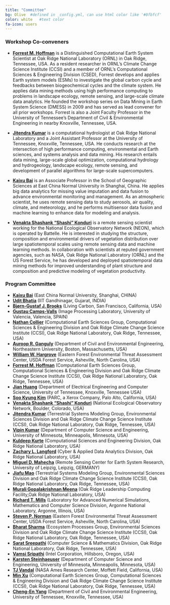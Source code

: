 ```yaml
---
title: "Committee"
bg: Olive  #defined in _config.yml, can use html color like '#0fbfcf'
color: white   #text color
fa-icon: users
---
```

### Workshop Co-conveners

 * <a target="_blank" href="https://www.climatemodeling.org/~forrest/"><b>Forrest M. Hoffman</b></a> is a Distinguished Computational Earth System Scientist at Oak Ridge National Laboratory (ORNL) in Oak Ridge, Tennessee, USA. As a resident researcher in ORNL’s Climate Change Science Institute (CCSI) and a member of ORNL’s Computational Sciences & Engineering Division (CSED), Forrest develops and applies Earth system models (ESMs) to investigate the global carbon cycle and feedbacks between biogeochemical cycles and the climate system. He applies data mining methods using high performance computing to problems in landscape ecology, remote sensing, and large-scale climate data analytics. He founded the workshop series on Data Mining in Earth System Science (DMESS) in 2009 and has served as lead convener for all prior workshops. Forrest is also a Joint Faculty Professor in the University of Tennessee’s Department of Civil & Environmental Engineering in nearby Knoxville, Tennessee, USA.

 * <a target="_blank" href="https://www.climatemodeling.org/~jkumar/"> <b>Jitendra Kumar</b></a> is a computational hydrologist at Oak Ridge National Laboratory and a Joint Assistant Professor at the University of Tennessee, Knoxville, Tennessee, USA. He conducts research at the intersection of high performance computing, environmental and Earth sciences, and systems analysis and data mining. His research entails data mining, large-scale global optimization, computational hydrology and hydrogeology, landscape ecology, remote sensing, and development of parallel algorithms for large-scale supercomputers.

 * <a target="_blank" href="https://faculty.ecnu.edu.cn/_s33/bkx_en/main.psp"><b>Kaixu Bai</b></a> is an Associate Professor in the School of Geographic Sciences at East China Normal University in Shanghai, China. He applies big data analytics for missing value imputation and data fusion to advance environmental monitoring and management. As an atmospheric scientist, he uses remote sensing data to study aerosols, air quality, climate, and meteorology, and he performs multisensor data fusion and machine learning to enhance data for modeling and analysis.

 * <a target="_blank" href="https://www.neonscience.org/person/venkata-shashank-konduri"><b>Venakta Shashank “Shashi” Konduri</b></a> is a remote sensing scientist working for the National Ecological Observatory Network (NEON), which is operated by Battelle. He is interested in studying the structure, composition and environmental drivers of vegetation distribution over large spatiotemporal scales using remote sensing data and machine learning methods. In collaboration with scientists at reputed government agencies, such as NASA, Oak Ridge National Laboratory (ORNL) and the US Forest Service, he has developed and deployed spatiotemporal data mining methods for improved understanding of plant structure and composition and predictive modeling of vegetation productivity.

### Program Committee 

<ul>
 <li> <b><a target="_blank" href="https://faculty.ecnu.edu.cn/_s33/bkx_en/main.psp">Kaixu Bai</a></b> (East China Normal University, Shanghai, CHINA)</li>
 <li> <b><a target="_blank" href="https://www.iitgn.ac.in/faculty/civil/udit.htm">Udit Bhatia</a></b> (IIT Gandhinagar, Gujarat, INDIA)</li>
 <li> <b><a target="_blank" href="https://www.linkedin.com/in/bjornbrooks/">Bj&oslash;rn-Gustaf J. Brooks</a></b> (Living Carbon, San Francisco, California, USA)</li>
 <li> <b><a target="_blank" href="https://www.uv.es/gcamps/">Gustau Camps-Valls</a></b> (Image Processing Laboratory, University of Valencia, Valencia, SPAIN)</li>
 <li> <b><a target="_blank" href="https://nocollier.github.io/">Nathan Collier</a></b> (Computational Earth Sciences Group, Computational Sciences &amp; Engineering Division and Oak Ridge Climate Change Science Institute (CCSI), Oak Ridge National Laboratory, Oak Ridge, Tennessee, USA)</li>
 <li> <b><a target="_blank" href="http://www.civ.neu.edu/people/ganguly-auroop">Auroop R. Ganguly</a></b> (Department of Civil and Environmental Engineering, Northeastern University, Boston, Massachusetts, USA)</li>
 <li> <b><a target="_blank" href="https://www.geobabble.org/~hnw">William W. Hargrove</a></b> (Eastern Forest Environmental Threat Assessment Center, USDA Forest Service, Asheville, North Carolina, USA)</li>
 <li> <b><a target="_blank" href="https://www.climatemodeling.org/~forrest/">Forrest M. Hoffman</a></b> (Computational Earth Sciences Group, Computational Sciences &amp; Engineering Division and Oak Ridge Climate Change Science Institute (CCSI), Oak Ridge National Laboratory, Oak Ridge, Tennessee, USA)</li>
 <li> <b><a target="_blank" href="http://web.eecs.utk.edu/~huangj/">Jian Huang</a></b> (Department of Electrical Engineering and Computer Science, University of Tennessee, Knoxville, Tennessee USA)</li>
 <li> <b><a target="_blank" href="https://www.linkedin.com/in/soo-kyung-kim-a9758217/">Soo Kyung Kim</a></b> (PARC, a Xerox Company, Palo Alto, California, USA)</li>
 <li> <b><a target="_blank" href="https://www.neonscience.org/person/venkata-shashank-konduri">Venakta Shashank “Shashi” Konduri</a></b> (National Ecological Observatory Network, Boulder, Colorado, USA)</li>
 <li> <b><a target="_blank" href="https://www.climatemodeling.org/~jkumar">Jitendra Kumar</a></b> (Terrestrial Systems Modeling Group, Environmental Sciences Division and Oak Ridge Climate Change Science Institute (CCSI), Oak Ridge National Laboratory, Oak Ridge, Tennessee, USA)</li>
 <li> <b><a target="_blank" href="https://www-users.cs.umn.edu/~kumar001/">Vipin Kumar</a></b> (Department of Computer Science and Engineering, University of Minnesota, Minneapolis, Minnesota, USA)</li>
 <li> <b><a target="_blank" href="https://www.linkedin.com/in/kuldeepkurte">Kuldeep Kurte</a></b> (Computational Sciences and Engineering Division, Oak Ridge National Laboratory, USA)</li>
 <li> <b><a target="_blank" href="https://langfordzl.github.io/">Zachary L. Langford</a></b> (Cyber &amp; Applied Data Analytics Division, Oak Ridge National Laboratory, USA)</li>
 <li> <b><a target="_blank" href="https://rsc4earth.de/authors/mmahecha/">Miguel D. Mahecha</a></b> (Remote Sensing Center for Earth System Research, University of Leipzig, Leipzig, GERMANY)</li>
 <li> <b><a target="_blank" href="https://www.ornl.gov/staff-profile/jiafu-mao">Jiafu Mao</a></b> (Terrestrial Systems Modeling Group, Environmental Sciences Division and Oak Ridge Climate Change Science Institute (CCSI), Oak Ridge National Laboratory, Oak Ridge, Tennessee, USA)</li>
 <li> <b><a target="_blank" href="https://sites.google.com/view/muraligm/">Murali Gopalakrishnan Meena</a></b> (Oak Ridge Leadership Computing Facility,Oak Ridge National Laboratory, USA)</li>
 <li> <b><a target="_blank" href="https://climatemodeling.org/~rmills/">Richard T. Mills</a></b> (Laboratory for Advanced Numerical Simulations, Mathematics and Computer Science Division, Argonne National Laboratory, Argonne, Illinois, USA)</li>
 <li> <b><a target="_blank" href="https://www.srs.fs.usda.gov/staff/429">Steven P. Norman</a></b> (Eastern Forest Environmental Threat Assessment Center, USDA Forest Service, Asheville, North Carolina, USA)</li>
 <li> <b><a target="_blank" href="https://www.climatemodeling.org/~bharat/">Bharat Sharma</a></b> (Ecosystem Processes Group, Environmental Sciences Division and Oak Ridge Climate Change Science Institute (CCSI), Oak Ridge National Laboratory, Oak Ridge, Tennessee, USA)</li>
 <li> <b><a target="_blank" href="http://sarats.com/">Sarat Sreepathi</a></b> (Computer Science &amp; Mathematics Division, Oak Ridge National Laboratory, Oak Ridge, Tennessee, USA)</li>
 <li> <b><a target="_blank" href="https://www.linkedin.com/in/vamsisripathi/">Vamsi Sripathi</a></b> (Intel Corporation, Hillsboro, Oregon, USA)</li>
 <li> <b><a target="_blank" href="http://www-users.cs.umn.edu/~ksteinha/">Karsten Steinhaeuser</a></b> (Department of Computer Science and Engineering, University of Minnesota, Minneapolis, Minnesota, USA)</li>
 <li> <b><a target="_blank" href="https://thomasvandal.com/">TJ Vandal</a></b> (NASA Ames Research Center, Moffett Field, California, USA)</li>
 <li> <b><a target="_blank" href="https://climatechangescience.ornl.gov/content/min-xu">Min Xu</a></b> (Computational Earth Sciences Group, Computational Sciences &amp; Engineering Division and Oak Ridge Climate Change Science Institute (CCSI), Oak Ridge National Laboratory, Oak Ridge, Tennessee, USA)</li>
 <li> <b><a target="_blank" href="https://www.linkedin.com/in/cheng-en-yang-38665698/">Cheng-En Yang</a></b> (Department of Civil and Environmental Engineering, University of Tennessee, Knoxville, Tennessee, USA)</li>
</ul>
